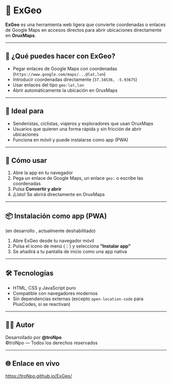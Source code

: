 # 📍 ExGeo

**ExGeo** es una herramienta web ligera que convierte coordenadas o enlaces de Google Maps en accesos directos para abrir ubicaciones directamente en **OruxMaps**.

---

## 🚀 ¿Qué puedes hacer con ExGeo?

- Pegar enlaces de Google Maps con coordenadas (`https://www.google.com/maps/...@lat,lon`)
- Introducir coordenadas directamente (`37.34536, -5.93675`)
- Usar enlaces del tipo `geo:lat,lon`
- Abrir automáticamente la ubicación en OruxMaps

---

## 🧭 Ideal para

- Senderistas, ciclistas, viajeros y exploradores que usan OruxMaps
- Usuarios que quieren una forma rápida y sin fricción de abrir ubicaciones
- Funciona en móvil y puede instalarse como app (PWA)

---

## 📲 Cómo usar

1. Abre la app en tu navegador
2. Pega un enlace de Google Maps, un enlace `geo:` o escribe las coordenadas
3. Pulsa **Convertir y abrir**
4. ¡Listo! Se abrirá directamente en OruxMaps

---

## 📦 Instalación como app (PWA)
(en desarrollo , actualmente deshabilitado)
1. Abre ExGeo desde tu navegador móvil
2. Pulsa el icono de menú (⋮) y selecciona **“Instalar app”**
3. Se añadirá a tu pantalla de inicio como una app nativa

---

## 🛠️ Tecnologías

- HTML, CSS y JavaScript puro
- Compatible con navegadores modernos
- Sin dependencias externas (excepto `open-location-code` para PlusCodes, si se reactivan)

---

## 🧑‍💻 Autor

Desarrollado por **@troNpo**  
©troNpo — Todos los derechos reservados

---

## 🌐 Enlace en vivo

https://troNpo.github.io/ExGeo/
